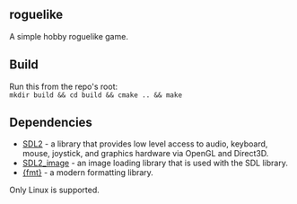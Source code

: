 ## roguelike

A simple hobby roguelike game.

## Build

Run this from the repo's root:  
`mkdir build && cd build && cmake .. && make`

## Dependencies

- [SDL2](https://www.libsdl.org/download-2.0.php) - a library that provides low level access to audio, keyboard, 
   mouse, joystick, and graphics hardware via OpenGL and Direct3D.
- [SDL2_image](https://www.libsdl.org/projects/SDL_image/) - an image loading library that is used with the SDL library.
- [{fmt}](https://github.com/fmtlib/fmt) - a modern formatting library. 

Only Linux is supported.
